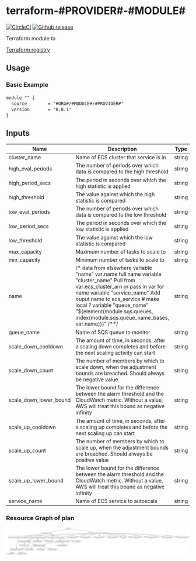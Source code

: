 # terraform-#PROVIDER#-#MODULE#

[![CircleCI](https://circleci.com/gh/#ORG#/terraform-#PROVIDER#-#MODULE#.svg?style=svg)](https://circleci.com/gh/#ORG#/terraform-#PROVIDER#-#MODULE#)
[![Github release](https://img.shields.io/github/release/#ORG#/terraform-#PROVIDER#-#MODULE#.svg)](https://github.com/#ORG#/terraform-#PROVIDER#-#MODULE#/releases)

Terraform module to

[Terraform registry](https://registry.terraform.io/modules/#ORG#/#MODULE#/#PROVIDER#)

## Usage

### Basic Example

```hcl
module "" {
  source        = "#ORG#/#MODULE#/#PROVIDER#"
  version       = "0.0.1"
}
```

<!-- BEGINNING OF PRE-COMMIT-TERRAFORM DOCS HOOK -->
## Inputs

| Name | Description | Type | Default | Required |
|------|-------------|:----:|:-----:|:-----:|
| cluster\_name | Name of ECS cluster that service is in | string | n/a | yes |
| high\_eval\_periods | The number of periods over which data is compared to the high threshold | string | `"1"` | no |
| high\_period\_secs | The period in seconds over which the high statistic is applied | string | `"60"` | no |
| high\_threshold | The value against which the high statistic is compared | string | `"1000"` | no |
| low\_eval\_periods | The number of periods over which data is compared to the low threshold | string | `"1"` | no |
| low\_period\_secs | The period in seconds over which the low statistic is applied | string | `"60"` | no |
| low\_threshold | The value against which the low statistic is compared | string | `"100"` | no |
| max\_capacity | Maximum number of tasks to scale to | string | `"5"` | no |
| min\_capacity | Minimum number of tasks to scale to | string | `"0"` | no |
| name | /* data from elsewhere variable "name"                   var.name full name variable "cluster_name"           Pull from var.ecs_cluster_arn or pass in var for name variable "service_name"           Add ouput name to ecs_service # make local ? variable "queue_name"             "${element(module.sqs.queues, index(module.sqs.queue_name_bases, var.name))}" /**/ | string | n/a | yes |
| queue\_name | Name of SQS queue to monitor | string | n/a | yes |
| scale\_down\_cooldown | The amount of time, in seconds, after a scaling down completes and before the next scaling activity can start | string | `"60"` | no |
| scale\_down\_count | The number of members by which to scale down, when the adjustment bounds are breached. Should always be negative value | string | `"-3"` | no |
| scale\_down\_lower\_bound | The lower bound for the difference between the alarm threshold and the CloudWatch metric. Without a value, AWS will treat this bound as negative infinity | string | `"0"` | no |
| scale\_up\_cooldown | The amount of time, in seconds, after a scaling up completes and before the next scaling up can start | string | `"60"` | no |
| scale\_up\_count | The number of members by which to scale up, when the adjustment bounds are breached. Should always be positive value | string | `"5"` | no |
| scale\_up\_lower\_bound | The lower bound for the difference between the alarm threshold and the CloudWatch metric. Without a value, AWS will treat this bound as negative infinity | string | `"0"` | no |
| service\_name | Name of ECS service to autoscale | string | n/a | yes |

<!-- END OF PRE-COMMIT-TERRAFORM DOCS HOOK -->
<!-- BEGINNING OF PRE-COMMIT-TERRAFORM GRAPH HOOK -->

### Resource Graph of plan

![Terraform Graph](resource-plan-graph.png)
<!-- END OF PRE-COMMIT-TERRAFORM GRAPH HOOK -->
